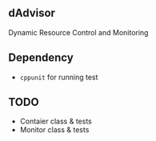 ## dAdvisor
Dynamic Resource Control and Monitoring

## Dependency
* `cppunit` for running test

## TODO
* Contaier class & tests
* Monitor class & tests
